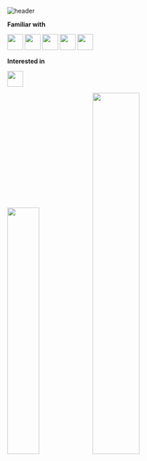 ![header](https://capsule-render.vercel.app/api?type=waving&&&color=add8e6&height=200&section=header&text=Hello,%20I'm%20Yoon&fontSize=36&animation=fadeIn&fontColor=fafafa)



**Familiar with**

<a href="https://unity.com/kr/"><img src="https://img.shields.io/badge/unity-000000?style=for-the-badge&logo=unity&logoColor=#FFFFFF" height="36"/></a>
<a href="https://www.unrealengine.com/ko/unreal-engine-5"><img src="https://img.shields.io/badge/unreal-000000?style=for-the-badge&logo=unrealengine&logoColor=#0E1128" height="36"/></a>
<a href="https://www.python.org/"><img src="https://img.shields.io/badge/python-000000?style=for-the-badge&logo=python&logoColor=#3776AB" height="36"/></a>
<a href="https://www.java.com/ko/"><img src="https://img.shields.io/badge/java-000000?style=for-the-badge&logo=java&logoColor=white" height="36"/></a>
<a href="https://docs.djangoproject.com/ko/5.1/intro/"><img src="https://img.shields.io/badge/django-000000?style=for-the-badge&logo=django&logoColor=white" height="36"/></a>



**Interested in**

<a href="https://www.ibm.com/quantum/qiskit"><img src="https://img.shields.io/badge/qiskit-000000?style=for-the-badge&logo=qiskit&logoColor=white" height="36"/></a>

<p>
<!--     <img width="56.1%" alt="wakatimestat" src="https://user-images.githubusercontent.com/48207131/166133232-0d06f860-6d55-419c-89e3-6f28fc76467c.svg" /> -->
    <img width="38%" src="https://github-readme-stats.vercel.app/api/top-langs/?username=yoonB-dev&layout=compact&theme=dark&hide_border=true&langs_count=6&v=2" />
    <img width="46%" src="https://github-readme-stats.vercel.app/api?username=yoonB-dev&theme=dark&hide_border=true&count_private=true"/>
</p>
</div>

